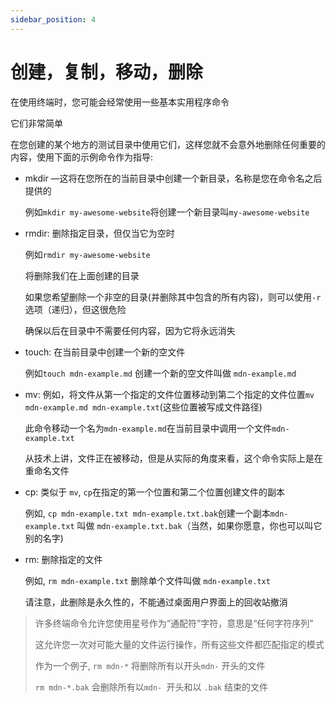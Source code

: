 ```yaml
---
sidebar_position: 4
---
```


# 创建，复制，移动，删除

在使用终端时，您可能会经常使用一些基本实用程序命令

它们非常简单

在您创建的某个地方的测试目录中使用它们，这样您就不会意外地删除任何重要的内容，使用下面的示例命令作为指导:

- mkdir —这将在您所在的当前目录中创建一个新目录，名称是您在命令名之后提供的

  例如`mkdir my-awesome-website`将创建一个新目录叫`my-awesome-website`

- rmdir: 删除指定目录，但仅当它为空时

  例如`rmdir my-awesome-website`

  将删除我们在上面创建的目录

  如果您希望删除一个非空的目录(并删除其中包含的所有内容)，则可以使用`-r` 选项（递归），但这很危险

  确保以后在目录中不需要任何内容，因为它将永远消失

- touch: 在当前目录中创建一个新的空文件

  例如`touch mdn-example.md` 创建一个新的空文件叫做 `mdn-example.md`

- mv: 例如，将文件从第一个指定的文件位置移动到第二个指定的文件位置`mv mdn-example.md mdn-example.txt`(这些位置被写成文件路径)

  此命令移动一个名为`mdn-example.md`在当前目录中调用一个文件`mdn-example.txt` 

  从技术上讲，文件正在被移动，但是从实际的角度来看，这个命令实际上是在重命名文件

- cp: 类似于 `mv`, `cp`在指定的第一个位置和第二个位置创建文件的副本

  例如, `cp mdn-example.txt mdn-example.txt.bak`创建一个副本`mdn-example.txt` 叫做 `mdn-example.txt.bak`（当然，如果你愿意，你也可以叫它别的名字)

- rm: 删除指定的文件

  例如, `rm mdn-example.txt` 删除单个文件叫做 `mdn-example.txt`

  请注意，此删除是永久性的，不能通过桌面用户界面上的回收站撤消

> 许多终端命令允许您使用星号作为“通配符”字符，意思是“任何字符序列”
>
> 这允许您一次对可能大量的文件运行操作，所有这些文件都匹配指定的模式
>
> 作为一个例子, `rm mdn-*` 将删除所有以开头`mdn-` 开头的文件
>
> `rm mdn-*.bak` 会删除所有以`mdn- `开头和以 `.bak` 结束的文件


